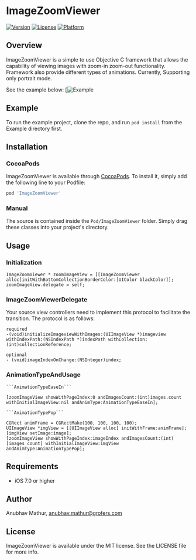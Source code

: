 # ImageZoomViewer

[![Version](https://img.shields.io/cocoapods/v/ImageZoomViewer.svg?style=flat)](http://cocoapods.org/pods/ImageZoomViewer)
[![License](https://img.shields.io/cocoapods/l/ImageZoomViewer.svg?style=flat)](http://cocoapods.org/pods/ImageZoomViewer)
[![Platform](https://img.shields.io/cocoapods/p/ImageZoomViewer.svg?style=flat)](http://cocoapods.org/pods/ImageZoomViewer)

## Overview

ImageZoomViewer is a simple to use Objective C framework that allows the capability of viewing images with zoom-in zoom-out functionality. Framework also provide different types of animations. Currently, Supporting only portrait mode. 

See the example below:
[![Example](https://imgflip.com/gif/1w16pw)

## Example

To run the example project, clone the repo, and run `pod install` from the Example directory first.


## Installation

### CocoaPods

ImageZoomViewer is available through [CocoaPods](https://cocoapods.org/pods/ImageZoomViewer). To install
it, simply add the following line to your Podfile:

```ruby
pod 'ImageZoomViewer'
```

### Manual

The source is contained inside the ```Pod/ImageZoomViewer``` folder. Simply drag these classes into your project's directory.

## Usage

### Initialization

    ImageZoomViewer * zoomImageView = [[ImageZoomViewer alloc]initWithBottomCollectionBorderColor:[UIColor blackColor]];
    zoomImageView.delegate = self;

### ImageZoomViewerDelegate

Your source view controllers need to implement this protocol to facilitate the transition. The protocol is as follows:

    required 
    -(void)initializeImageviewWithImages:(UIImageView *)imageview withIndexPath:(NSIndexPath *)indexPath withCollection:(int)collectionReference;

    optional 
    - (void)imageIndexOnChange:(NSInteger)index;

### AnimationTypeAndUsage

    ```AnimationTypeEaseIn```

    [zoomImageView showWithPageIndex:0 andImagesCount:(int)images.count withInitialImageView:nil andAnimType:AnimationTypeEaseIn];
    
    ```AnimationTypePop```

    CGRect animFrame = CGRectMake(100, 100, 100, 100);
    UIImageView *imgView = [[UIImageView alloc] initWithFrame:animFrame];
    [imgView setImage:image];
    [zoomImageView showWithPageIndex:imageIndex andImagesCount:(int)[images count] withInitialImageView:imgView andAnimType:AnimationTypePop];

## Requirements

- iOS 7.0 or higher


## Author

Anubhav Mathur, anubhav.mathur@grofers.com

## License

ImageZoomViewer is available under the MIT license. See the LICENSE file for more info.

